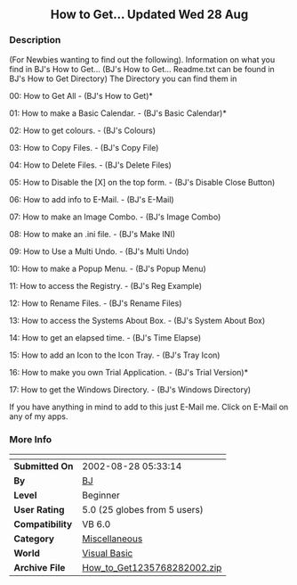 ﻿<div align="center">

## How to Get\.\.\. Updated Wed 28 Aug


</div>

### Description

(For Newbies wanting to find out the following). Information on what you find in BJ's How to Get... (BJ's How to Get... Readme.txt can be found in BJ's How to Get Directory) The Directory you can find them in

00: How to Get All  -  (BJ's How to Get)*

01: How to make a Basic Calendar.  - (BJ's Basic Calendar)*

02: How to get colours.  - (BJ's Colours)

03: How to Copy Files.   - (BJ's Copy File)

04: How to Delete Files.  - (BJ's Delete Files)

05: How to Disable the [X] on the top form. - (BJ's Disable Close Button)

06: How to add info to E-Mail.  - (BJ's E-Mail)

07: How to make an Image Combo.  - (BJ's Image Combo)

08: How to make an .ini file.  - (BJ's Make INI)

09: How to Use a Multi Undo.  - (BJ's Multi Undo)

10: How to make a Popup Menu.  - (BJ's Popup Menu)

11: How to access the Registry.  - (BJ's Reg Example)

12: How to Rename Files.  - (BJ's Rename Files)

13: How to access the Systems About Box. - (BJ's System About Box)

14: How to get an elapsed time.  - (BJ's Time Elapse)

15: How to add an Icon to the Icon Tray. - (BJ's Tray Icon)

16: How to make you own Trial Application. - (BJ's Trial Version)*

17: How to get the Windows Directory.  - (BJ's Windows Directory)

If you have anything in mind to add to this just E-Mail me. Click on E-Mail on any of my apps.
 
### More Info
 


<span>             |<span>
---                |---
**Submitted On**   |2002-08-28 05:33:14
**By**             |[BJ](https://github.com/Planet-Source-Code/PSCIndex/blob/master/ByAuthor/bj.md)
**Level**          |Beginner
**User Rating**    |5.0 (25 globes from 5 users)
**Compatibility**  |VB 6\.0
**Category**       |[Miscellaneous](https://github.com/Planet-Source-Code/PSCIndex/blob/master/ByCategory/miscellaneous__1-1.md)
**World**          |[Visual Basic](https://github.com/Planet-Source-Code/PSCIndex/blob/master/ByWorld/visual-basic.md)
**Archive File**   |[How\_to\_Get1235768282002\.zip](https://github.com/Planet-Source-Code/bj-how-to-get-updated-wed-28-aug__1-6136/archive/master.zip)








